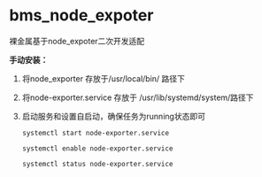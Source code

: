 # bms_node_expoter

裸金属基于node_expoter二次开发适配

**手动安装：**

1. 将node_exporter 存放于/usr/local/bin/ 路径下

2. 将node-exporter.service 存放于 /usr/lib/systemd/system/路径下

3. 启动服务和设置自启动，确保任务为running状态即可
   
   ```
   systemctl start node-exporter.service
   
   systemctl enable node-exporter.service
   
   systemctl status node-exporter.service
   ```


